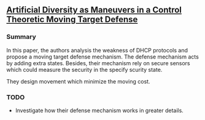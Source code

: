 ## [Artificial Diversity as Maneuvers in a Control Theoretic Moving Target Defense](http://cps-vo.org/node/3710)

### Summary
In this paper, the authors analysis the weakness of DHCP protocols and propose a moving target defense mechanism. The defense mechanism acts by adding extra states. Besides, their mechanism rely on secure sensors which could measure the security in the specify scurity state.

They design movement which minimize the moving cost.

### TODO
- Investigate how their defense mechanism works in greater details.
